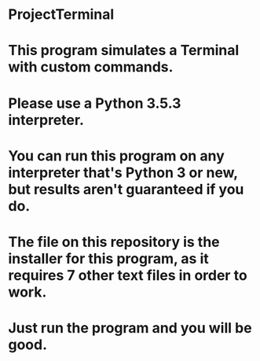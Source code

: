 # ProjectTerminal

# This program simulates a Terminal with custom commands.
# Please use a Python 3.5.3 interpreter.
# You can run this program on any interpreter that's Python 3 or new, but results aren't guaranteed if you do.
# The file on this repository is the installer for this program, as it requires 7 other text files in order to work.
# Just run the program and you will be good.
